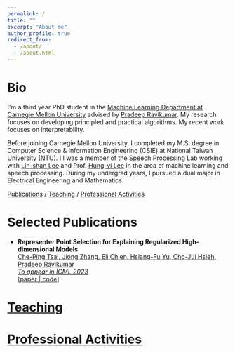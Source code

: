 ```yaml
---
permalink: /
title: ""
excerpt: "About me"
author_profile: true
redirect_from: 
  - /about/
  - /about.html
---
```




# Bio

I'm a third year PhD student in the [Machine Learning Department at Carnegie Mellon University](https://www.ml.cmu.edu/) advised by [Pradeep Ravikumar](https://www.cs.cmu.edu/~pradeepr/). My research focuses on developing principled and practical algorithms. My recent work focuses on interpretability.


Before joining Carnegie Mellon University, I completed my M.S. degree in Computer Science & Information Engineering (CSIE) at National Taiwan University (NTU). I I was a member of the Speech Processing Lab working with [Lin-shan Lee](http://speech.ee.ntu.edu.tw/previous_version/lslNew.htm) and Prof. [Hung-yi Lee](http://speech.ee.ntu.edu.tw/~tlkagk/) in the area of machine learning and speech processing. During my undergrad years, I pursued a dual major in Electrical Engineering and Mathematics.


[Publications](#publications) / [Teaching](#teaching) / [Professional Activities](#professional)


# Selected Publications

- **Representer Point Selection for Explaining Regularized High-dimensional Models**<br/>
 <u>Che-Ping Tsai<u>, Jiong Zhang, Eli Chien, Hsiang-Fu Yu, Cho-Jui Hsieh, Pradeep Ravikumar<br/>
    *To appear in ICML 2023*<br/>
  [[paper]([https://arxiv.org/abs/2204.02492](https://arxiv.org/abs/2305.20002)) | [code](https://github.com/chepingt/High-dimensional-Representer)]

# Teaching

# Professional Activities
